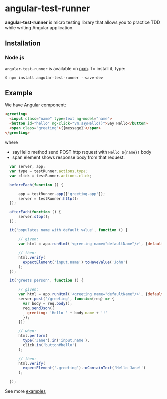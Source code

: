 # angular-test-runner
**angular-test-runner** is micro testing library that allows you to practice TDD while writing Angular application.

## Installation

### Node.js

`angular-test-runner` is available on [npm](http://npmjs.org). To install it, type:

    $ npm install angular-test-runner --save-dev


## Example

We have Angular component:

```html
<greeting>
  <input class="name" type=text ng-model="name">
  <button id="hello" ng-click="vm.sayHello()">Say Hello</button>
  <span class="greeting">{{message}}</span>
</greeting>
```
where 
* sayHello method send POST http request with `Hello ${name}!` body
* span element shows response body from that request. 

``` javascript
  var server, app;
  var type = testRunner.actions.type;
  var click = testRunner.actions.click;
  
  beforeEach(function () {

      app = testRunner.app(['greeting-app']);
      server = testRunner.http();
  });

  afterEach(function () {
      server.stop();
  });

  it('populates name with default value', function () {

      // given:
      var html = app.runHtml('<greeting name="defaultName"/>', {defaultName: 'John'});

      // then:
      html.verify(
        expectElement('input.name').toHaveValue('John')
      );
  });

  it('greets person', function () {

      // given:
      var html = app.runHtml('<greeting name="defaultName"/>', {defaultName: 'John'});
      server.post('/greeting', function(req) => {
        var body = req.body();
        req.sendJson({
          greeting: 'Hello ' + body.name + '!'
        });
      });

      // when:
      html.perform(
        type('Jane').in('input.name'),
        click.in('button#hello')
      );

      // then:
      html.verify(
        expectElement('.greeting').toContainText('Hello Jane!')
      );

  });

```

See more [examples](https://github.com/Pragmatists/angular-test-runner/blob/master/test/sample-test.js)
